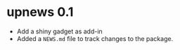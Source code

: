 # upnews 0.1

* Add a shiny gadget as add-in
* Added a `NEWS.md` file to track changes to the package.

